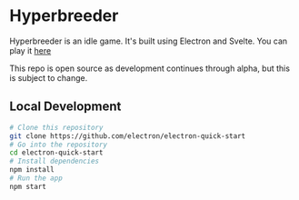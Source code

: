 # Hyperbreeder

Hyperbreeder is an idle game. It's built using Electron and Svelte. You can play it [here](https://rapka.github.io/hyperbreeder/)

This repo is open source as development continues through alpha, but this is subject to change.

## Local Development

```bash
# Clone this repository
git clone https://github.com/electron/electron-quick-start
# Go into the repository
cd electron-quick-start
# Install dependencies
npm install
# Run the app
npm start
```
